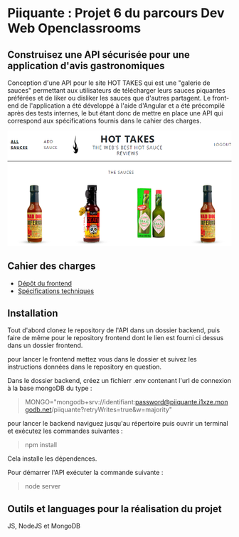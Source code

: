 # Piiquante : Projet 6 du parcours Dev Web Openclassrooms

## Construisez une API sécurisée pour une application d'avis gastronomiques

Conception d'une API pour le site HOT TAKES qui est une "galerie de sauces" permettant aux utilisateurs de télécharger leurs sauces piquantes préférées et de liker ou disliker les sauces que d'autres partagent. Le front-end de l'application a été développé à l'aide d'Angular et a été précompilé après des tests internes, le but étant donc de mettre en place une API qui correspond aux spécifications fournis dans le cahier des charges.

![desktop hot takes](Capture.png)


## Cahier des charges

* [Dépôt du frontend](https://github.com/OpenClassrooms-Student-Center/Web-Developer-P6)
* [Spécifications techniques](https://github.com/flkoliv/API-piiquante/blob/master/Requirements_DW_P6.pdf)

## Installation
Tout d'abord clonez le repository de l'API dans un dossier backend, puis faire de même pour le repository frontend dont le lien est fourni ci dessus dans un dossier frontend.

pour lancer le frontend mettez vous dans le dossier et suivez les instructions données dans le repository en question.

Dans le dossier backend, créez un fichierr .env contenant l'url de connexion à la base mongoDB du type : 

> MONGO="mongodb+srv://identifiant:password@piiquante.i1xze.mongodb.net/piiquante?retryWrites=true&w=majority"

pour lancer le backend naviguez jusqu'au répertoire puis ouvrir un terminal et exécutez les commandes suivantes :

> npm install


Cela installe les dépendences.

Pour démarrer l'API exécuter la commande suivante :

> node server

## Outils et languages pour la réalisation du projet
JS, NodeJS et MongoDB